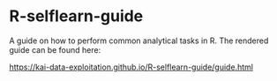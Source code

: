 # R-selflearn-guide

A guide on how to perform common analytical tasks in R. The rendered guide can be found here:

https://kai-data-exploitation.github.io/R-selflearn-guide/guide.html


